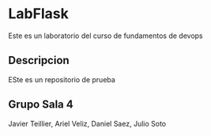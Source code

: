 # LabFlask

Este es un laboratorio del curso de fundamentos de devops

## Descripcion

ESte es un repositorio de prueba

## Grupo Sala 4

Javier Teillier, Ariel Veliz, Daniel Saez, Julio Soto

